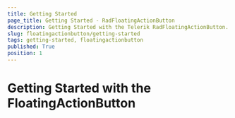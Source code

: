 ```yaml
---
title: Getting Started
page_title: Getting Started - RadFloatingActionButton
description: Getting Started with the Telerik RadFloatingActionButton. 
slug: floatingactionbutton/getting-started
tags: getting-started, floatingactionbutton
published: True
position: 1
---
```


# Getting Started with the FloatingActionButton